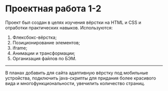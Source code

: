 # Проектная работа 1-2

Проект был создан в целях изучения вёрстки на HTML и CSS и отработки практических навыков. Используются:

1. Флексбокс-вёрстка;
2. Позиционирование элементов;
3. iframe;
4. Анимации и трансформации;
5. Организация файлов по БЭМ.

------

В планах добавить для сайта адаптивную вёрстку под мобильные устройства, подключить java-скрипты для придания более красивого вида и многофункциональности, увечилить количество страниц.


